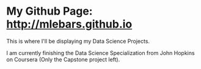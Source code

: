 # My Github Page: http://mlebars.github.io

This is where I'll be displaying my Data Science Projects.     
     
I am currently finishing the Data Science Specialization from John Hopkins on Coursera (Only the Capstone project left).
